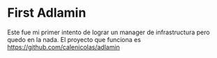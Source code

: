 # First Adlamin

Este fue mi primer intento de lograr un manager de infrastructura pero quedo en la nada.
El proyecto que funciona es https://github.com/calenicolas/adlamin
